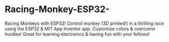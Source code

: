 # Racing-Monkey-ESP32-
Racing Monkeys with ESP32!  Control  monkey (3D printed!) in a thrilling race using the ESP32 &amp; MIT App Inventor app.  Customize colors &amp; overcome hurdles!  Great for learning electronics &amp; having fun with your fellows! 
